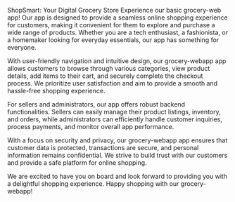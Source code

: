 ShopSmart: Your Digital Grocery Store Experience
our basic grocery-web app! Our app is designed to provide a seamless online shopping experience for customers, making it convenient for them to explore and purchase a wide range of products. Whether you are a tech enthusiast, a fashionista, or a homemaker looking for everyday essentials, our app has something for everyone.



With user-friendly navigation and intuitive design, our grocery-webapp app allows customers to browse through various categories, view product details, add items to their cart, and securely complete the checkout process. We prioritize user satisfaction and aim to provide a smooth and hassle-free shopping experience. 



For sellers and administrators, our app offers robust backend functionalities. Sellers can easily manage their product listings, inventory, and orders, while administrators can efficiently handle customer inquiries, process payments, and monitor overall app performance. 



With a focus on security and privacy, our grocery-webapp app ensures that customer data is protected, transactions are secure, and personal information remains confidential. We strive to build trust with our customers and provide a safe platform for online shopping. 



We are excited to have you on board and look forward to providing you with a delightful shopping experience. Happy shopping with our grocery-webapp!



